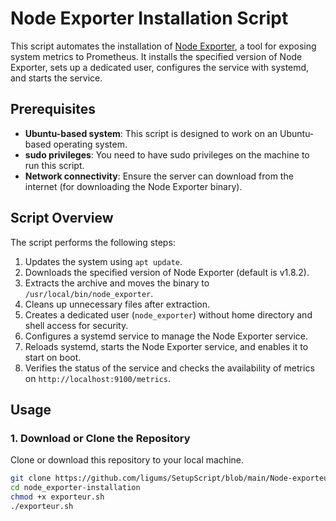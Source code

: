 # Node Exporter Installation Script

This script automates the installation of [Node Exporter](https://github.com/prometheus/node_exporter), a tool for exposing system metrics to Prometheus. It installs the specified version of Node Exporter, sets up a dedicated user, configures the service with systemd, and starts the service.

## Prerequisites

- **Ubuntu-based system**: This script is designed to work on an Ubuntu-based operating system.
- **sudo privileges**: You need to have sudo privileges on the machine to run this script.
- **Network connectivity**: Ensure the server can download from the internet (for downloading the Node Exporter binary).

## Script Overview

The script performs the following steps:

1. Updates the system using `apt update`.
2. Downloads the specified version of Node Exporter (default is v1.8.2).
3. Extracts the archive and moves the binary to `/usr/local/bin/node_exporter`.
4. Cleans up unnecessary files after extraction.
5. Creates a dedicated user (`node_exporter`) without home directory and shell access for security.
6. Configures a systemd service to manage the Node Exporter service.
7. Reloads systemd, starts the Node Exporter service, and enables it to start on boot.
8. Verifies the status of the service and checks the availability of metrics on `http://localhost:9100/metrics`.

## Usage

### 1. Download or Clone the Repository
Clone or download this repository to your local machine.

```bash
git clone https://github.com/ligums/SetupScript/blob/main/Node-exporteur/
cd node_exporter-installation
chmod +x exporteur.sh
./exporteur.sh